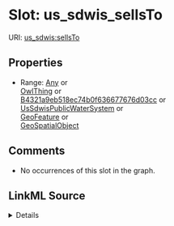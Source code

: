 

# Slot: us_sdwis_sellsTo





URI: [us_sdwis:sellsTo](http://sawgraph.spatialai.org/v1/us-sdwis#sellsTo)



<!-- no inheritance hierarchy -->








## Properties

* Range: [Any](../classes/Any.md)&nbsp;or&nbsp;<br />[OwlThing](../classes/OwlThing.md)&nbsp;or&nbsp;<br />[B4321a9eb518ec74b0f636677676d03cc](../classes/B4321a9eb518ec74b0f636677676d03cc.md)&nbsp;or&nbsp;<br />[UsSdwisPublicWaterSystem](../classes/UsSdwisPublicWaterSystem.md)&nbsp;or&nbsp;<br />[GeoFeature](../classes/GeoFeature.md)&nbsp;or&nbsp;<br />[GeoSpatialObject](../classes/GeoSpatialObject.md)





## Comments

* No occurrences of this slot in the graph.



## LinkML Source

<details>

```yaml
name: us_sdwis_sellsTo
comments:
- No occurrences of this slot in the graph.
from_schema: okns:hydrology-kg
exact_mappings:
- http://sawgraph.spatialai.org/v1/us-sdwis#sellsTo
rank: 1000
slot_uri: us_sdwis:sellsTo
alias: us_sdwis_sellsTo
inverse: us_sdwis_buysFrom
union_of:
- owl_Thing
- __B4321a9eb518ec74b0f636677676d03cc
- us_sdwis_PublicWaterSystem
- geo_Feature
- geo_SpatialObject
range: Any
any_of:
- range: owl_Thing
- range: __B4321a9eb518ec74b0f636677676d03cc
- range: us_sdwis_PublicWaterSystem
- range: geo_Feature
- range: geo_SpatialObject

```
</details>